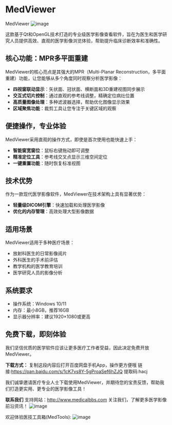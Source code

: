 # MedViewer
MedViewer
![image](https://github.com/user-attachments/assets/4098499d-649c-4a0b-8b8f-361e2588815d)

这款基于Qt和OpenGL技术打造的专业级医学影像查看软件，旨在为医生和医学研究人员提供高效、直观的医学影像浏览体验，帮助提升临床诊断效率和准确性。

## 核心功能：MPR多平面重建

MedViewer的核心亮点是其强大的MPR（Multi-Planar Reconstruction，多平面重建）功能，让您能够从多个角度同时观察分析医学影像：

- **四视窗联动显示**：矢状面、冠状面、横断面和3D重建视图同步展示
- **交互式切片控制**：通过直观的参考线调整，精确定位病灶位置
- **高质量图像处理**：多种滤波器选择，帮助优化图像显示效果
- **区域聚焦功能**：裁剪工具让您专注于关键区域的观察

## 便捷操作，专业体验

MedViewer采用直观的操作方式，即使是首次使用也能快速上手：

- **智能窗宽窗位**：鼠标右键拖动即可调整
- **精准定位工具**：参考线交叉点显示三维空间定位
- **一键重置功能**：随时恢复标准视图

## 技术优势

作为一款现代医学影像软件，MedViewer在技术架构上具有显著优势：

- **轻量级DICOM引擎**：快速加载和处理医学影像
- **优化的内存管理**：高效处理大型影像数据

## 适用场景

MedViewer适用于多种医疗场景：

- 放射科医生的日常影像阅片
- 外科医生的手术前评估
- 教学机构的医学教育培训
- 医学研究人员的影像分析

## 系统要求

- 操作系统：Windows 10/11
- 内存：最小8GB，推荐16GB
- 显示器分辨率：建议1920×1080或更高

## 免费下载，即刻体验

我们坚信优质的医学软件应该让更多医疗工作者受益，因此决定免费开放MedViewer。

**下载方式：**
复制这段内容后打开百度网盘手机App，操作更方便哦
链接:https://pan.baidu.com/s/1cK7vs8Y-5gProaSef6hZJQ
提取码:hacj

我们诚挚邀请医疗专业人士下载使用MedViewer，并期待您的宝贵反馈，帮助我们打造更实用、更专业的医学影像工具！

**联系我们**
支持网站：http://www.medicalbbs.com
关注我们，了解更多医学影像前沿资讯！
![image](https://github.com/user-attachments/assets/98ff2acd-f752-43b7-b457-9fb7d46e31a9)

欢迎体验医技工具箱(MedTools):
![image](https://github.com/user-attachments/assets/976553bc-bc9c-49a1-b82a-4428b11471d3)
